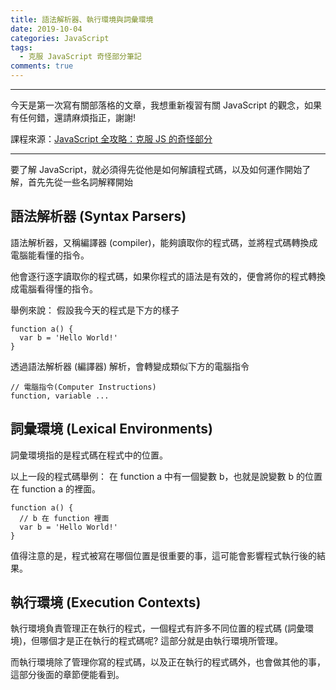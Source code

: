 ```yaml
---
title: 語法解析器、執行環境與詞彙環境
date: 2019-10-04
categories: JavaScript
tags: 
  - 克服 JavaScript 奇怪部分筆記
comments: true
---
```

---
今天是第一次寫有關部落格的文章，我想重新複習有關 JavaScript 的觀念，如果有任何錯，還請麻煩指正，謝謝!

課程來源：[JavaScript 全攻略：克服 JS 的奇怪部分](https://www.udemy.com/course/javascriptjs/)

---

要了解 JavaScript，就必須得先從他是如何解讀程式碼，以及如何運作開始了解，首先先從一些名詞解釋開始

## 語法解析器 (Syntax Parsers)
語法解析器，又稱編譯器 (compiler)，能夠讀取你的程式碼，並將程式碼轉換成電腦能看懂的指令。

他會逐行逐字讀取你的程式碼，如果你程式的語法是有效的，便會將你的程式轉換成電腦看得懂的指令。

舉例來說：
假設我今天的程式是下方的樣子
```
function a() {
  var b = 'Hello World!'
}
```

透過語法解析器 (編譯器) 解析，會轉變成類似下方的電腦指令

```
// 電腦指令(Computer Instructions)
function, variable ...
```

## 詞彙環境 (Lexical Environments)
詞彙環境指的是程式碼在程式中的位置。

以上一段的程式碼舉例：
在 function a 中有一個變數 b，也就是說變數 b 的位置在 function a 的裡面。
```
function a() {
  // b 在 function 裡面
  var b = 'Hello World!'
}
```

值得注意的是，程式被寫在哪個位置是很重要的事，這可能會影響程式執行後的結果。


## 執行環境 (Execution Contexts)
執行環境負責管理正在執行的程式，一個程式有許多不同位置的程式碼 (詞彙環境)，但哪個才是正在執行的程式碼呢? 這部分就是由執行環境所管理。

而執行環境除了管理你寫的程式碼，以及正在執行的程式碼外，也會做其他的事，這部分後面的章節便能看到。
